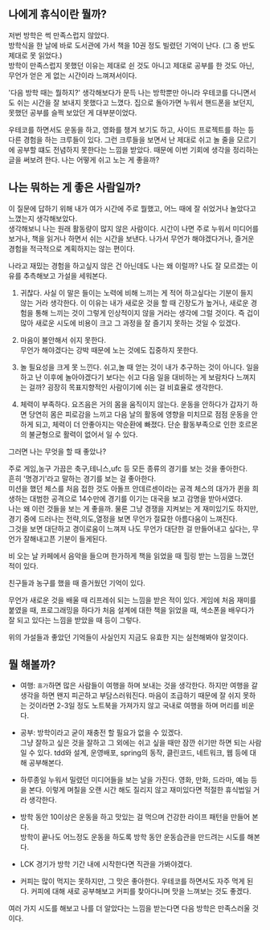 ## 나에게 휴식이란 뭘까?
저번 방학은 썩 만족스럽지 않았다.  
방학식을 한 날에 바로 도서관에 가서 책을 10권 정도 빌렸던 기억이 난다.
(그 중 반도 제대로 못 읽었다.)  
방학이 만족스럽지 못했던 이유는 제대로 쉰 것도 아니고
제대로 공부를 한 것도 아닌, 무언가 얻은 게 없는 시간이라 느껴져서이다.

'다음 방학 때는 뭘하지?' 생각해보다가 문득 나는 방학뿐만 아니라
우테코를 다니면서도 쉬는 시간을 잘 보내지 못했다고 느꼈다.
집으로 돌아가면 누워서 핸드폰을 보던지, 못했던  공부를 슬쩍 보았던 게 대부분이었다.

우테코를 하면서도 운동을 하고, 영화를 챙겨 보기도 하고, 사이드 프로젝트를 하는
등 다른 경험을 하는 크루들이 있다.  그런 크루들을 보면서 난 제대로 쉬고 놀 줄을 모르기에
공부할 떄도 전념하지 못한다는 느낌을 받았다.
때문에 이번 기회에 생각을 정리하는 글을 써보려 한다.
나는 어떻게 쉬고 노는 게 좋을까?

## 나는 뭐하는 게 좋은 사람일까?
이 질문에 답하기 위해 내가 여가 시간에 주로 뭘했고, 어느 때에 잘 쉬었거나 놀았다고
느꼈는지 생각해보았다.   
생각해보니 나는 원래 활동량이 많지 않은 사람이다.
시간이 나면 주로 누워서 미디어를 보거나, 책을 읽거나 하면서 쉬는 시간을 보낸다.
나가서 무언가 해야겠다거나, 즐거운 경험을 적극적으로 계획하지는 않는 편이다.

나라고 재밌는 경험을 하고싶지 않은 건 아닌데도 나는 왜 이럴까?
나도 잘 모르겠는 이유를 추측해보고 가설을 세워본다.

1. 귀찮다. 사실 이 말은 들이는 노력에 비해 느끼는 게 적어 하고싶다는 기분이
   들지 않는 거라 생각한다. 이 이유는 내가 새로운 것을 할 때 긴장도가 높거나,
   새로운 경험을 통해 느끼는 것이 그렇게 인상적이지 않을 거라는 생각에 그럴 것이다.
   즉 겁이 많아 새로운 시도에 비용이 크고 그 과정을 잘 즐기지 못하는 것일 수 있겠다.   


2. 마음이 불안해서 쉬지 못한다.  
무언가 해야겠다는 강박 때문에 노는 것에도 집중하지 못한다.    


3. 놀 필요성을 크게 못 느낀다. 쉬고,놀 때 얻는 것이 내가 추구하는 것이 아니다.
   일을 하고 난 이후에 놀아야겠다기 보다는 쉬고 다음 일을 대비하는 게 보람차다
   느껴지는 걸까? 굉장히 목표지향적인 사람이기에 쉬는 걸 비효율로 생각한다.


4. 체력이 부족하다. 요즈음은 거의 몸을 움직이지 않는다.
   운동을 안하다가 갑자기 하면 당연히 몸은 피로감을 느끼고 다음 날의 활동에
   영향을 미치므로 점점 운동을 안하게 되고, 체력이 더 안좋아지는 악순환에 빠졌다.
   단순 활동부족으로 인한 호르몬의 불균형으로 활력이 없어서 일 수 있다.

그러면 나는 무엇을 할 때 좋았나?  

주로 게임,농구 가끔은 축구,테니스,ufc 등 모든 종류의 경기를 보는 것을 좋아한다.  
흔히 '명경기'라고 말하는 경기를 보는 걸 좋아한다.  
미션을 했던 체스를 처음 접한 것도 아돌프 안데르센이라는 공격 체스의 대가가 퀸을
희생하는 대범한 공격으로 14수만에 경기를 이기는 대국을 보고 감명을 받아서였다.  
나는 왜 이런 것들을 보는 게 좋을까. 물론 그냥 경쟁을 지켜보는 게 재미있기도 하지만,
경기 중에 드러나는 전략,의도,열정을 보면 무언가 절묘한 아름다움이 느껴진다.  
그것을 보면 대단하고 경이로움이 느껴져 나도 무언가 대단한 걸 만들어내고 싶다는, 무언가 잘해내고픈 기분이 들게된다.

비 오는 날 카페에서 음악을 들으며 한가하게 책을 읽었을 때 힐링 받는 느낌을 느꼈던 적이 있다.

친구들과 농구를 했을 때 즐거웠던 기억이 있다. 

무언가 새로운 것을 배울 때 리프레쉬 되는 느낌을 받은 적이 있다.
게임에 처음 재미를 붙였을 때, 프로그래밍을 하다가 처음 설계에 대한 책을 읽었을 때,
색소폰을 배우다가 잘 되고 있다는 느낌을 받았을 때 등이 그렇다.

위의 가설들과 좋았던 기억들이 사실인지 지금도 유효한 지는 실천해봐야 알것이다.

## 뭘 해볼까?
- 여행: `휴가`하면 많은 사람들이 여행을 하며 보내는 것을 생각한다.
  하지만 여행을 갈 생각을 하면 왠지 피곤하고 부담스러워진다.
  마음이 조급하기 때문에 잘 쉬지 못하는 것이라면 2-3일 정도
  노트북을 가져가지 않고 국내로 여행을 하며 머리를 비운다.


- 공부: 방학이라고 굳이 재충전 할 필요가 없을 수 있겠다.  
그냥 잘하고 싶은 것을 잘하고 그 외에는 쉬고 싶을 때만 잠깐 쉬기만 하면 되는 사람일 수 있다.
tdd와 설계, 운영배포, spring의 동작, 클린코드, 네트워크, 웹 등에 대해 공부해본다.


- 하루종일 누워서 밀렸던 미디어들을 보는 날을 가진다. 영화, 만화, 드라마, 예능 등을 본다.
이렇게 며칠을 오랜 시간 해도 질리지 않고 재미있다면 적절한 휴식법일 거라 생각한다.


- 방학 동안 10이상은 운동을 하고 맛있는 걸 먹으며 건강한 라이프 패턴을 만들어 본다.  
방학이 끝나도 어느정도 운동을 하도록 방학 동안 운동습관을 만드려는 시도를 해본다.


- LCK 경기가 방학 기간 내에 시작한다면 직관을 가봐야겠다.


- 커피는 많이 먹지는 못하지만, 그 맛은 좋아한다. 우테코를 하면서도 자주 먹게 된다. 커피에 대해 새로 공부해보고
커피를 찾아다니며 맛을 느껴보는 것도 좋겠다.

여러 가지 시도를 해보고 나를 더 알았다는 느낌을 받는다면 다음 방학은 만족스러울 것이다.